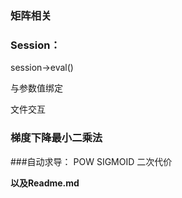 ### 矩阵相关

### Session：

session->eval()

与参数值绑定

文件交互

### 梯度下降最小二乘法



###自动求导：
POW SIGMOID 二次代价

**以及Readme.md**



